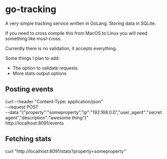 # go-tracking

A very simple tracking service written in GoLang. Storing data in SQLite.

If you need to cross compile this from MacOS to Linux you will need something like musl-cross.

Currently there is no validation, it accepts everything.

Some things I plan to add:

- The option to validate requests
- More stats output options


## Posting events

curl --header "Content-Type: application/json" \
--request POST \
--data "{\"property\":\"someproperty\",\"ip\":\"192.168.0.0\",\"user_agent\":\"secret agent\",\"description\":\"awesome thing\"}" \
http://localhost:8091/events

## Fetching stats

curl "http://localhost:8091/stats?property=someproperty"
